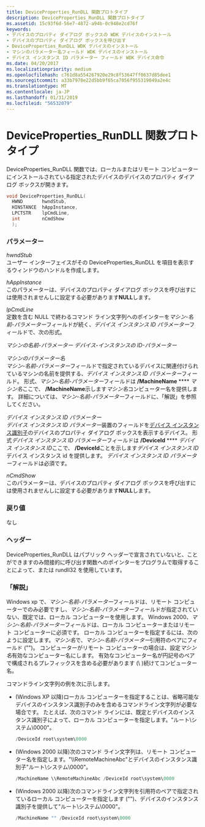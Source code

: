 ```yaml
---
title: DeviceProperties_RunDLL 関数プロトタイプ
description: DeviceProperties_RunDLL 関数プロトタイプ
ms.assetid: 15c93f6d-56e7-4872-a94b-0c948e2cd76f
keywords:
- デバイスのプロパティ ダイアログ ボックスの WDK デバイスのインストール
- デバイスのプロパティ ダイアログ ボックスを呼び出す
- DeviceProperties_RunDLL WDK デバイスのインストール
- マシンのパラメーター名フィールド WDK デバイスのインストール
- デバイス インスタンス ID パラメーター フィールド WDK デバイス命令
ms.date: 04/20/2017
ms.localizationpriority: medium
ms.openlocfilehash: c761d8a554267920e29c8f53647ff0637d85dee1
ms.sourcegitcommit: a33b7978e22d5bb9f65ca7056f955319049a2e4c
ms.translationtype: MT
ms.contentlocale: ja-JP
ms.lasthandoff: 01/31/2019
ms.locfileid: "56532079"
---
```

# <a name="devicepropertiesrundll-function-prototype"></a>DeviceProperties_RunDLL 関数プロトタイプ


DeviceProperties_RunDLL 関数では、ローカルまたはリモート コンピューターにインストールされている指定されたデバイスのデバイスのプロパティ ダイアログ ボックスが開きます。

```cpp
void DeviceProperties_RunDLL(
  HWND       hwndStub,
  HINSTANCE  hAppInstance,
  LPCTSTR    lpCmdLine,
  int        nCmdShow
  );
```

### <a name="parameters"></a>パラメーター

<a href="" id="hwndstub"></a>*hwndStub*  
ユーザー インターフェイスがその DeviceProperties_RunDLL を項目を表示するウィンドウのハンドルを作成します。

<a href="" id="happinstance"></a>*hAppInstance*  
このパラメーターは、デバイスのプロパティ ダイアログ ボックスを呼び出すには使用されませんしに設定する必要があります**NULL**します。

<a href="" id="lpcmdline"></a>*lpCmdLine*  
定数を含む NULL で終わるコマンド ライン文字列へのポインターを*マシン-名前-パラメーター*フィールドが続く、*デバイス インスタンス ID パラメーター*フィールドで、次の形式。

*マシンの名前-パラメーター デバイス-インスタンスの ID-パラメーター*

<a href="" id="machine-name-parameter"></a>*マシンのパラメーター名*  
*マシン-名前-パラメーター*フィールドで指定されているデバイスに関連付けられているマシンの名前を提供する、*デバイス インスタンス ID パラメーター*フィールド。 形式、*マシン-名前-パラメーター*フィールドは **/MachineName** **** *マシン名*ここで、 **/MachineName**示します*マシン名*コンピューター名を提供します。 詳細については、*マシン-名前-パラメーター*フィールドに、「解説」を参照してください。

<a href="" id="device-instance-id-parameter"></a>*デバイス インスタンス ID パラメーター*  
*デバイス インスタンス ID パラメーター*装置のフィールドを[デバイス インスタンス識別子](device-instance-ids.md)のデバイスのプロパティ ダイアログ ボックスを表示するデバイス。 形式*デバイス インスタンス ID パラメーター*フィールドは **/DeviceId** **** *デバイス インスタンス ID*ここで、 **/DeviceId**ことを示します*デバイス インスタンス ID*デバイス インスタンス id を提供します。 *デバイス インスタンス ID パラメーター*フィールドは必須です。

<a href="" id="ncmdshow"></a>*nCmdShow*  
このパラメーターは、デバイスのプロパティ ダイアログ ボックスを呼び出すには使用されませんしに設定する必要があります**NULL**します。

### <a name="return-value"></a>戻り値

なし

### <a name="headers"></a>ヘッダー

DeviceProperties_RunDLL はパブリック ヘッダーで宣言されていないと、ことができますのみ間接的に呼び出す関数へのポインターをプログラムで取得することによって、または rundll32 を使用しています。

### <a href="" id="comments"></a>「解説」

Windows xp で、*マシン-名前-パラメーター*フィールドは、リモート コンピューターでのみ必要ですし、*マシン-名前-パラメーター*フィールドが指定されていない、既定では、ローカル コンピューターを使用します。 Windows 2000、*マシン-名前-パラメーター*フィールドは、ローカル コンピューターまたはリモート コンピューターに必須です。 ローカル コンピューターを指定するには、次のように設定します。*マシン名*で、*マシン-名前-パラメーター*引用符のペアにフィールド ("")。 コンピューターがリモート コンピューターの場合は、設定*マシン名*有効なコンピューター名にします。 有効なコンピューター名が円記号のペアで構成されるプレフィックスを含める必要があります (\\ \)続けてコンピューター名。

コマンドライン文字列の例を次に示します。

-   (Windows XP 以降)ローカル コンピューターを指定することは、省略可能なデバイスのインスタンス識別子のみを含めるコマンドライン文字列が必要な場合です。 たとえば、次のコマンド ラインには、既定とデバイスのインスタンス識別子によって、ローカル コンピューターを指定します。"ルート\\システム\\0000"。
    ```cpp
    /DeviceId root\system\0000
    ```

-   (Windows 2000 以降)次のコマンド ライン文字列は、リモート コンピューター名を指定します。"\\\\RemoteMachineAbc"とデバイスのインスタンス識別子"ルート\\システム\\0000"。
    ```cpp
    /MachineName \\RemoteMachineAbc /DeviceId root\system\0000
    ```

-   (Windows 2000 以降)次のコマンドライン文字列を引用符のペアで指定されているローカル コンピューターを指定します ("")、デバイスのインスタンス識別子を提供して"ルート\\システム\\0000"。
    ```cpp
    /MachineName "" /DeviceId root\system\0000
    ```

 

 





